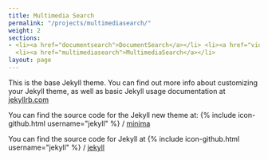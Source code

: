 ```yaml
---
title: Multimedia Search
permalink: "/projects/multimediasearch/"
weight: 2
sections:
- <li><a href="documentsearch">DocumentSearch</a></li> <li><a href="videosearch">VideoSearch</a></li>
  <li><a href="multimediasearch">MultimediaSearch</a></li>
layout: page
---
```


This is the base Jekyll theme. You can find out more info about customizing your Jekyll theme, as well as basic Jekyll usage documentation at [jekyllrb.com](http://jekyllrb.com/)

You can find the source code for the Jekyll new theme at:
{% include icon-github.html username="jekyll" %} /
[minima](https://github.com/jekyll/minima)

You can find the source code for Jekyll at
{% include icon-github.html username="jekyll" %} /
[jekyll](https://github.com/jekyll/jekyll)
